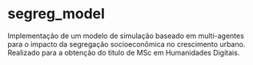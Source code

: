 # segreg_model
Implementação de um modelo de simulação baseado em multi-agentes para o impacto da segregação socioeconômica no crescimento urbano. Realizado para a obtenção do titulo de MSc em Humanidades Digitais.
